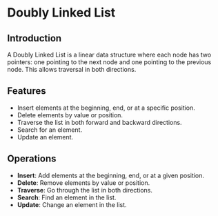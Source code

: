 # Doubly Linked List

## Introduction

A Doubly Linked List is a linear data structure where each node has two pointers: one pointing to the next node and one pointing to the previous node. This allows traversal in both directions.

## Features

- Insert elements at the beginning, end, or at a specific position.
- Delete elements by value or position.
- Traverse the list in both forward and backward directions.
- Search for an element.
- Update an element.

## Operations

- **Insert**: Add elements at the beginning, end, or at a given position.
- **Delete**: Remove elements by value or position.
- **Traverse**: Go through the list in both directions.
- **Search**: Find an element in the list.
- **Update**: Change an element in the list.
